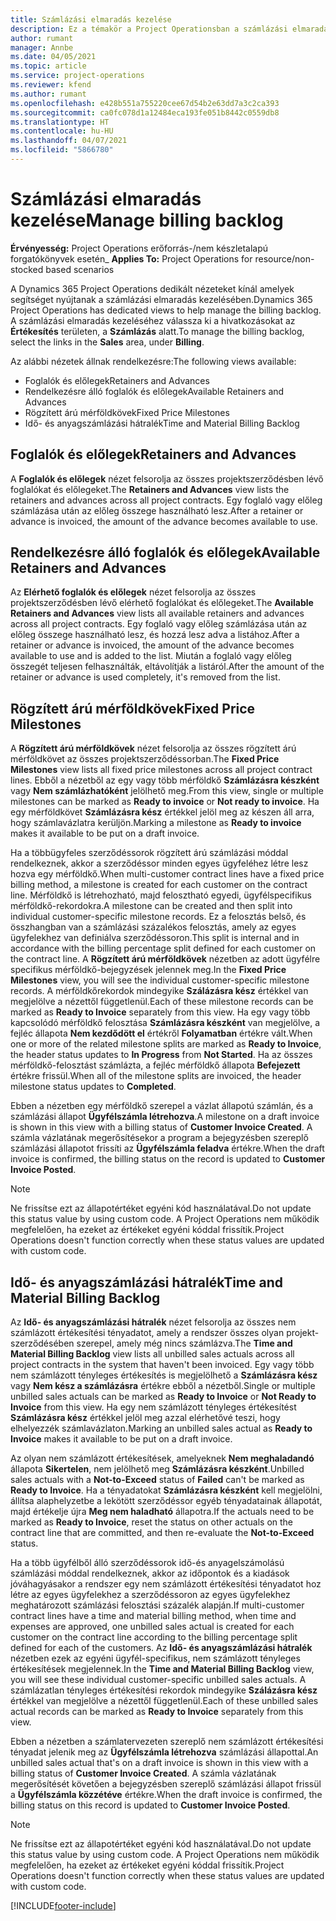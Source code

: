 ```yaml
---
title: Számlázási elmaradás kezelése
description: Ez a témakör a Project Operationsban a számlázási elmaradások megtekintésével és használatával kapcsolatban tartalmaz tájékoztatást.
author: rumant
manager: Annbe
ms.date: 04/05/2021
ms.topic: article
ms.service: project-operations
ms.reviewer: kfend
ms.author: rumant
ms.openlocfilehash: e428b551a755220cee67d54b2e63dd7a3c2ca393
ms.sourcegitcommit: ca0fc078d1a12484eca193fe051b8442c0559db8
ms.translationtype: HT
ms.contentlocale: hu-HU
ms.lasthandoff: 04/07/2021
ms.locfileid: "5866780"
---
```

# <a name="manage-billing-backlog"></a><span data-ttu-id="ceccf-103">Számlázási elmaradás kezelése</span><span class="sxs-lookup"><span data-stu-id="ceccf-103">Manage billing backlog</span></span>

<span data-ttu-id="ceccf-104">**Érvényesség:** Project Operations erőforrás-/nem készletalapú forgatókönyvek esetén</span><span class="sxs-lookup"><span data-stu-id="ceccf-104">_ **Applies To:** Project Operations for resource/non-stocked based scenarios</span></span>

<span data-ttu-id="ceccf-105">A Dynamics 365 Project Operations dedikált nézeteket kínál amelyek segítséget nyújtanak a számlázási elmaradás kezelésében.</span><span class="sxs-lookup"><span data-stu-id="ceccf-105">Dynamics 365 Project Operations has dedicated views to help manage the billing backlog.</span></span> <span data-ttu-id="ceccf-106">A számlázási elmaradás kezeléséhez válassza ki a hivatkozásokat az **Értékesítés** területen, a **Számlázás** alatt.</span><span class="sxs-lookup"><span data-stu-id="ceccf-106">To manage the billing backlog, select the links in the **Sales** area, under **Billing**.</span></span> 

<span data-ttu-id="ceccf-107">Az alábbi nézetek állnak rendelkezésre:</span><span class="sxs-lookup"><span data-stu-id="ceccf-107">The following views available:</span></span>

- <span data-ttu-id="ceccf-108">Foglalók és előlegek</span><span class="sxs-lookup"><span data-stu-id="ceccf-108">Retainers and Advances</span></span>
- <span data-ttu-id="ceccf-109">Rendelkezésre álló foglalók és előlegek</span><span class="sxs-lookup"><span data-stu-id="ceccf-109">Available Retainers and Advances</span></span>
- <span data-ttu-id="ceccf-110">Rögzített árú mérföldkövek</span><span class="sxs-lookup"><span data-stu-id="ceccf-110">Fixed Price Milestones</span></span>
- <span data-ttu-id="ceccf-111">Idő- és anyagszámlázási hátralék</span><span class="sxs-lookup"><span data-stu-id="ceccf-111">Time and Material Billing Backlog</span></span>

## <a name="retainers-and-advances"></a><span data-ttu-id="ceccf-112">Foglalók és előlegek</span><span class="sxs-lookup"><span data-stu-id="ceccf-112">Retainers and Advances</span></span>

<span data-ttu-id="ceccf-113">A **Foglalók és előlegek** nézet felsorolja az összes projektszerződésben lévő foglalókat és előlegeket.</span><span class="sxs-lookup"><span data-stu-id="ceccf-113">The **Retainers and Advances** view lists the retainers and advances across all project contracts.</span></span> <span data-ttu-id="ceccf-114">Egy foglaló vagy előleg számlázása után az előleg összege használható lesz.</span><span class="sxs-lookup"><span data-stu-id="ceccf-114">After a retainer or advance is invoiced, the amount of the advance becomes available to use.</span></span>

## <a name="available-retainers-and-advances"></a><span data-ttu-id="ceccf-115">Rendelkezésre álló foglalók és előlegek</span><span class="sxs-lookup"><span data-stu-id="ceccf-115">Available Retainers and Advances</span></span>

<span data-ttu-id="ceccf-116">Az **Elérhető foglalók és előlegek** nézet felsorolja az összes projektszerződésben lévő elérhető foglalókat és előlegeket.</span><span class="sxs-lookup"><span data-stu-id="ceccf-116">The **Available Retainers and Advances** view lists all available retainers and advances across all project contracts.</span></span> <span data-ttu-id="ceccf-117">Egy foglaló vagy előleg számlázása után az előleg összege használható lesz, és hozzá lesz adva a listához.</span><span class="sxs-lookup"><span data-stu-id="ceccf-117">After a retainer or advance is invoiced, the amount of the advance becomes available to use and is added to the list.</span></span> <span data-ttu-id="ceccf-118">Miután a foglaló vagy előleg összegét teljesen felhasználták, eltávolítják a listáról.</span><span class="sxs-lookup"><span data-stu-id="ceccf-118">After the amount of the retainer or advance is used completely, it's removed from the list.</span></span>

## <a name="fixed-price-milestones"></a><span data-ttu-id="ceccf-119">Rögzített árú mérföldkövek</span><span class="sxs-lookup"><span data-stu-id="ceccf-119">Fixed Price Milestones</span></span>

<span data-ttu-id="ceccf-120">A **Rögzített árú mérföldkövek** nézet felsorolja az összes rögzített árú mérföldkövet az összes projektszerződéssorban.</span><span class="sxs-lookup"><span data-stu-id="ceccf-120">The **Fixed Price Milestones** view lists all fixed price milestones across all project contract lines.</span></span> <span data-ttu-id="ceccf-121">Ebből a nézetből az egy vagy több mérföldkő **Számlázásra készként** vagy **Nem számlázhatóként** jelölhető meg.</span><span class="sxs-lookup"><span data-stu-id="ceccf-121">From this view, single or multiple milestones can be marked as **Ready to invoice** or **Not ready to invoice**.</span></span> <span data-ttu-id="ceccf-122">Ha egy mérföldkövet **Számlázásra kész** értékkel jelöl meg az készen áll arra, hogy számlavázlatra kerüljön.</span><span class="sxs-lookup"><span data-stu-id="ceccf-122">Marking a milestone as **Ready to invoice** makes it available to be put on a draft invoice.</span></span>

<span data-ttu-id="ceccf-123">Ha a többügyfeles szerződéssorok rögzített árú számlázási móddal rendelkeznek, akkor a szerződéssor minden egyes ügyfeléhez létre lesz hozva egy mérföldkő.</span><span class="sxs-lookup"><span data-stu-id="ceccf-123">When multi-customer contract lines have a fixed price billing method, a milestone is created for each customer on the contract line.</span></span> <span data-ttu-id="ceccf-124">Mérföldkő is létrehozható, majd felosztható egyedi, ügyfélspecifikus mérföldkő-rekordokra.</span><span class="sxs-lookup"><span data-stu-id="ceccf-124">A milestone can be created and then split into individual customer-specific milestone records.</span></span> <span data-ttu-id="ceccf-125">Ez a felosztás belső, és összhangban van a számlázási százalékos felosztás, amely az egyes ügyfelekhez van definiálva szerződéssoron.</span><span class="sxs-lookup"><span data-stu-id="ceccf-125">This split is internal and in accordance with the billing percentage split defined for each customer on the contract line.</span></span> <span data-ttu-id="ceccf-126">A **Rögzített árú mérföldkövek** nézetben az adott ügyfélre specifikus mérföldkő-bejegyzések jelennek meg.</span><span class="sxs-lookup"><span data-stu-id="ceccf-126">In the **Fixed Price Milestones** view, you will see the individual customer-specific milestone records.</span></span> <span data-ttu-id="ceccf-127">A mérföldkőrekordok mindegyike **Szálázásra kész** értékkel van megjelölve a nézettől függetlenül.</span><span class="sxs-lookup"><span data-stu-id="ceccf-127">Each of these milestone records can be marked as **Ready to Invoice** separately from this view.</span></span> <span data-ttu-id="ceccf-128">Ha egy vagy több kapcsolódó mérföldkő felosztása **Számlázásra készként** van megjelölve, a fejléc állapota **Nem kezdődött el** értékről **Folyamatban** értékre vált.</span><span class="sxs-lookup"><span data-stu-id="ceccf-128">When one or more of the related milestone splits are marked as **Ready to Invoice**, the header status updates to **In Progress** from **Not Started**.</span></span> <span data-ttu-id="ceccf-129">Ha az összes mérföldkő-felosztást számlázta, a fejléc mérföldkő állapota **Befejezett** értékre frissül.</span><span class="sxs-lookup"><span data-stu-id="ceccf-129">When all of the milestone splits are invoiced, the header milestone status updates to **Completed**.</span></span>

<span data-ttu-id="ceccf-130">Ebben a nézetben egy mérföldkő szerepel a vázlat állapotú számlán, és a számlázási állapot **Ügyfélszámla létrehozva**.</span><span class="sxs-lookup"><span data-stu-id="ceccf-130">A milestone on a draft invoice is shown in this view with a billing status of **Customer Invoice Created**.</span></span> <span data-ttu-id="ceccf-131">A számla vázlatának megerősítésekor a program a bejegyzésben szereplő számlázási állapotot frissíti az **Ügyfélszámla feladva** értékre.</span><span class="sxs-lookup"><span data-stu-id="ceccf-131">When the draft invoice is confirmed, the billing status on the record is updated to **Customer Invoice Posted**.</span></span> 

> [!NOTE] 
> <span data-ttu-id="ceccf-132">Ne frissítse ezt az állapotértéket egyéni kód használatával.</span><span class="sxs-lookup"><span data-stu-id="ceccf-132">Do not update this status value by using custom code.</span></span> <span data-ttu-id="ceccf-133">A Project Operations nem működik megfelelően, ha ezeket az értékeket egyéni kóddal frissítik.</span><span class="sxs-lookup"><span data-stu-id="ceccf-133">Project Operations doesn't function correctly when these status values are updated with custom code.</span></span>

## <a name="time-and-material-billing-backlog"></a><span data-ttu-id="ceccf-134">Idő- és anyagszámlázási hátralék</span><span class="sxs-lookup"><span data-stu-id="ceccf-134">Time and Material Billing Backlog</span></span>

<span data-ttu-id="ceccf-135">Az **Idő- és anyagszámlázási hátralék** nézet felsorolja az összes nem számlázott értékesítési tényadatot, amely a rendszer összes olyan projekt-szerződésében szerepel, amely még nincs számlázva.</span><span class="sxs-lookup"><span data-stu-id="ceccf-135">The **Time and Material Billing Backlog** view lists all unbilled sales actuals across all project contracts in the system that haven't been invoiced.</span></span> <span data-ttu-id="ceccf-136">Egy vagy több nem számlázott tényleges értékesítés is megjelölhető a **Számlázásra kész** vagy **Nem kész a számlázásra** értékre ebből a nézetből.</span><span class="sxs-lookup"><span data-stu-id="ceccf-136">Single or multiple unbilled sales actuals can be marked as **Ready to Invoice** or **Not Ready to Invoice** from this view.</span></span> <span data-ttu-id="ceccf-137">Ha egy nem számlázott tényleges értékesítést **Számlázásra kész** értékkel jelöl meg azzal elérhetővé teszi, hogy elhelyezzék számlavázlaton.</span><span class="sxs-lookup"><span data-stu-id="ceccf-137">Marking an unbilled sales actual as **Ready to Invoice** makes it available to be put on a draft invoice.</span></span>

<span data-ttu-id="ceccf-138">Az olyan nem számlázott értékesítések, amelyeknek **Nem meghaladandó** állapota **Sikertelen**, nem jelölhető meg **Számlázásra készként**.</span><span class="sxs-lookup"><span data-stu-id="ceccf-138">Unbilled sales actuals with a **Not-to-Exceed** status of **Failed** can't be marked as **Ready to Invoice**.</span></span> <span data-ttu-id="ceccf-139">Ha a tényadatokat **Számlázásra készként** kell megjelölni, állítsa alaphelyzetbe a lekötött szerződéssor egyéb tényadatainak állapotát, majd értékelje újra **Meg nem haladható** állapotra.</span><span class="sxs-lookup"><span data-stu-id="ceccf-139">If the actuals need to be marked as **Ready to Invoice**, reset the status on other actuals on the contract line that are committed, and then re-evaluate the **Not-to-Exceed** status.</span></span>

<span data-ttu-id="ceccf-140">Ha a több ügyfélből álló szerződéssorok idő-és anyagelszámolású számlázási móddal rendelkeznek, akkor az időpontok és a kiadások jóváhagyásakor a rendszer egy nem számlázott értékesítési tényadatot hoz létre az egyes ügyfelekhez a szerződéssoron az egyes ügyfelekhez meghatározott számlázási felosztási százalék alapján.</span><span class="sxs-lookup"><span data-stu-id="ceccf-140">If multi-customer contract lines have a time and material billing method, when time and expenses are approved, one unbilled sales actual is created for each customer on the contract line according to the billing percentage split defined for each of the customers.</span></span> <span data-ttu-id="ceccf-141">Az **Idő- és anyagszámlázási hátralék** nézetben ezek az egyéni ügyfél-specifikus, nem számlázott tényleges értékesítések megjelennek.</span><span class="sxs-lookup"><span data-stu-id="ceccf-141">In the **Time and Material Billing Backlog** view, you will see these individual customer-specific unbilled sales actuals.</span></span> <span data-ttu-id="ceccf-142">A számlázatlan tényleges értékesítési rekordok mindegyike **Szálázásra kész** értékkel van megjelölve a nézettől függetlenül.</span><span class="sxs-lookup"><span data-stu-id="ceccf-142">Each of these unbilled sales actual records can be marked as **Ready to Invoice** separately from this view.</span></span>

<span data-ttu-id="ceccf-143">Ebben a nézetben a számlatervezeten szereplő nem számlázott értékesítési tényadat jelenik meg az **Ügyfélszámla létrehozva** számlázási állapottal.</span><span class="sxs-lookup"><span data-stu-id="ceccf-143">An unbilled sales actual that's on a draft invoice is shown in this view with a billing status of **Customer Invoice Created**.</span></span> <span data-ttu-id="ceccf-144">A számla vázlatának megerősítését követően a bejegyzésben szereplő számlázási állapot frissül a **Ügyfélszámla közzétéve** értékre.</span><span class="sxs-lookup"><span data-stu-id="ceccf-144">When the draft invoice is confirmed, the billing status on this record is updated to **Customer Invoice Posted**.</span></span> 

> [!NOTE] 
> <span data-ttu-id="ceccf-145">Ne frissítse ezt az állapotértéket egyéni kód használatával.</span><span class="sxs-lookup"><span data-stu-id="ceccf-145">Do not update this status value by using custom code.</span></span> <span data-ttu-id="ceccf-146">A Project Operations nem működik megfelelően, ha ezeket az értékeket egyéni kóddal frissítik.</span><span class="sxs-lookup"><span data-stu-id="ceccf-146">Project Operations doesn't function correctly when these status values are updated with custom code.</span></span>


[!INCLUDE[footer-include](../includes/footer-banner.md)]
